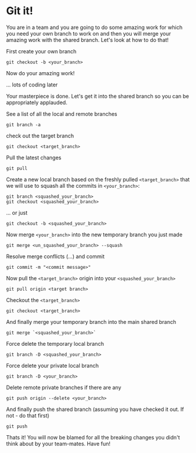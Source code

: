 # Git it!

You are in a team and you are going to do some amazing work for which you need your own branch to work on and then you will merge your amazing work with the shared branch. Let's look at how to do that!

First create your own branch
```shell
git checkout -b <your_branch>
```
Now do your amazing work!

... lots of coding later

Your masterpiece is done. Let's get it into the shared branch so you can be appropriately applauded.

See a list of all the local and remote branches
```shell
git branch -a
```

check out the target branch
```shell
git checkout <target_branch>
```

Pull the latest changes
```shell
git pull
```

Create a new local branch based on the freshly pulled `<target_branch>` that we will use to squash all the commits in `<your_branch>`:
```shell
git branch <squashed_your_branch>
git checkout <squashed_your_branch>
```
... or just
```shell
git checkout -b <squashed_your_branch>
```
Now merge `<your_branch>` into the new temporary branch you just made
```shell 
git merge <un_squashed_your_branch> --squash
```
Resolve merge conflicts (...) and commit
```shell
git commit -m "<commit message>"
```
Now pull the `<target_branch>` origin into your `<squashed_your_branch>`
```shell
git pull origin <target branch>
```
Checkout the `<target_branch>`
```shell
git checkout <target_branch>
```
And finally merge your temporary branch into the main shared branch
```shell
git merge `<squashed_your_branch>`
```
Force delete the temporary local branch
```shell
git branch -D <squashed_your_branch>
```
Force delete your private local branch
```shell
git branch -D <your_branch>
```
Delete remote private branches if there are any
```shell
git push origin --delete <your_branch>
```
And finally push the shared branch (assuming you have checked it out. If not - do that first)
```shell
git push
```
Thats it! You will now be blamed for all the breaking changes you didn't think about by your team-mates. Have fun!
